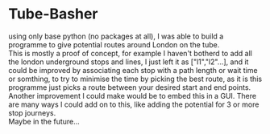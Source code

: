 # Tube-Basher
using only base python (no packages at all), I was able to build a programme to give potential routes around London on the tube. <br>
This is mostly a proof of concept, for example I haven't botherd to add all the london underground stops and lines, I just left it as ["l1","l2"...], and it could be improved by associating each stop with a path length or wait time or somthing, to try to minimise the time by picking the best route, as it is this programme just picks a route between your desired start and end points. <br>
Another improvement I could make would be to embed this in a GUI. There are many ways I could add on to this, like adding the potential for 3 or more stop journeys.<br>  Maybe in the future...
